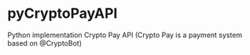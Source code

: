 # pyCryptoPayAPI
Python implementation Crypto Pay API (Crypto Pay is a payment system based on @CryptoBot)
